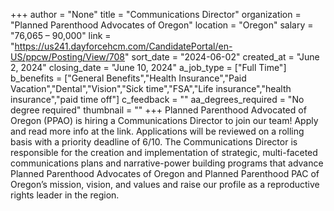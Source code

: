 +++
author = "None"
title = "Communications Director"
organization = "Planned Parenthood Advocates of Oregon"
location = "Oregon"
salary = "76,065 – 90,000"
link = "https://us241.dayforcehcm.com/CandidatePortal/en-US/ppcw/Posting/View/708"
sort_date = "2024-06-02"
created_at = "June 2, 2024"
closing_date = "June 10, 2024"
a_job_type = ["Full Time"]
b_benefits = ["General Benefits","Health Insurance","Paid Vacation","Dental","Vision","Sick time","FSA","Life insurance","health insurance","paid time off"]
c_feedback = ""
aa_degrees_required = "No degree required"
thumbnail = ""
+++
Planned Parenthood Advocated of Oregon (PPAO) is hiring a Communications Director to join our team! Apply and read more info at the link. Applications will be reviewed on a rolling basis with a priority deadline of 6/10. The Communications Director is responsible for the creation and implementation of strategic, multi-faceted communications plans and narrative-power building programs that advance Planned Parenthood Advocates of Oregon and Planned Parenthood PAC of Oregon’s mission, vision, and values and raise our profile as a reproductive rights leader in the region.